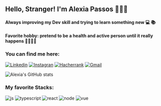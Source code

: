## Hello, Stranger! I'm Alexia Passos 👩🏽‍💻

#### Always improving my Dev skill and trying to learn something new 💻 📚
#### Favorite hobby: pretend to be a health and active person until it really happens 🏃🏽‍♀️🍎

### You can find me here: 
[![Linkedin](	https://img.shields.io/badge/LinkedIn-0077B5?style=for-the-badge&logo=linkedin&logoColor=white)](https://www.linkedin.com/in/alexia-passos-664757111/)
[![Instagran](	https://img.shields.io/badge/Instagram-E4405F?style=for-the-badge&logo=instagram&logoColor=white)]([https://www.linkedin.com/in/alexia-passos-664757111/](https://www.instagram.com/passos.alexia/?igshid=YmMyMTA2M2Y%3D))
[![Hacherrank](	https://img.shields.io/badge/-Hackerrank-2EC866?style=for-the-badge&logo=HackerRank&logoColor=white)]([https://www.linkedin.com/in/alexia-passos-664757111/](https://www.hackerrank.com/alexia_gpassos))
[![Gmail](	https://img.shields.io/badge/Gmail-D14836?style=for-the-badge&logo=gmail&logoColor=white)](alexia.gpassos@gmail.com)

![Alexia's GitHub stats](https://github-readme-stats.vercel.app/api?username=Alexia-Passos&show_icons=true&theme=radical)

### My favorite Stacks:
<div>
  <img alt="js" src="https://img.shields.io/badge/JavaScript-F7DF1E?style=for-the-badge&logo=javascript&logoColor=black">
  <img alt="typescript" src="https://img.shields.io/badge/TypeScript-007ACC?style=for-the-badge&logo=typescript&logoColor=white">
  <img alt="react" src="https://img.shields.io/badge/React-20232A?style=for-the-badge&logo=react&logoColor=61DAFB">
  <img alt="node" src="https://img.shields.io/badge/Node.js-43853D?style=for-the-badge&logo=node.js&logoColor=white">
  <img alt="vue" src="https://img.shields.io/badge/Vue.js-35495E?style=for-the-badge&logo=vue.js&logoColor=4FC08D">
</div>


